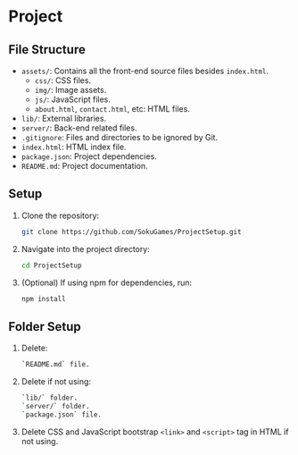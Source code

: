 # Project

## File Structure
- `assets/`: Contains all the front-end source files besides `index.html`.
  - `css/`: CSS files.
  - `img/`: Image assets.
  - `js/`: JavaScript files.
  - `about.html`, `contact.html`, etc: HTML files.
- `lib/`: External libraries.
- `server/`: Back-end related files.
- `.gitignore`: Files and directories to be ignored by Git.
- `index.html`: HTML index file.
- `package.json`: Project dependencies.
- `README.md`: Project documentation.

## Setup
1. Clone the repository:
    ```sh
    git clone https://github.com/SokuGames/ProjectSetup.git
    ```
2. Navigate into the project directory:
    ```sh
    cd ProjectSetup
    ```
3. (Optional) If using npm for dependencies, run:
    ```sh
    npm install
    ```

## Folder Setup
1. Delete:
    ```sh
    `README.md` file.
    ```
2. Delete if not using:
    ```sh
    `lib/` folder.
    `server/` folder.
    `package.json` file.
    ```
3. Delete CSS and JavaScript bootstrap `<link>` and `<script>` tag in HTML if not using.